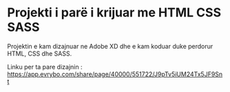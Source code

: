 # Projekti i parë i krijuar me HTML CSS SASS

Projektin e kam dizajnuar ne Adobe XD dhe e kam koduar duke perdorur
HTML, CSS dhe SASS.

Linku per ta pare dizajnin : https://app.evrybo.com/share/page/40000/551722/J9pTv5iUM24Tx5JF9Snt
